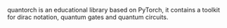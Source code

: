 quantorch is an educational library based on PyTorch, it contains a toolkit for dirac notation, quantum gates and quantum circuits.

